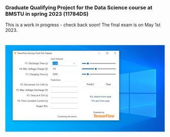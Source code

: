 ### Graduate Qualifying Project for the Data Science course at BMSTU in spring 2023 (11784DS)

This is a work in progress - check back soon! The final exam is on May 1st 2023.

#

![Screen shot](tfs_client_screen.jpg)
